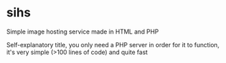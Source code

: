 # sihs
Simple image hosting service made in HTML and PHP

Self-explanatory title, you only need a PHP server in order for it to function, it's very simple (>100 lines of code) and quite fast
